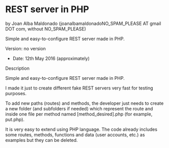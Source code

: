 REST server in PHP 
=================== 
by Joan Alba Maldonado (joanalbamaldonadoNO_SPAM_PLEASE AT gmail DOT com, without NO_SPAM_PLEASE)

Simple and easy-to-configure REST server made in PHP.

Version: no version 
- Date: 12th May 2016 (approximately)


Description

Simple and easy-to-configure REST server made in PHP.

I made it just to create different fake REST servers very fast for testing purposes.

To add new paths (routes) and methods, the developer just needs to create a new folder (and subfolders if needed) which represent the route and inside one file per method named [method_desired].php (for example, put.php).

It is very easy to extend using PHP language. The code already includes some routes, methods, functions and data (user accounts, etc.) as examples but they can be deleted.